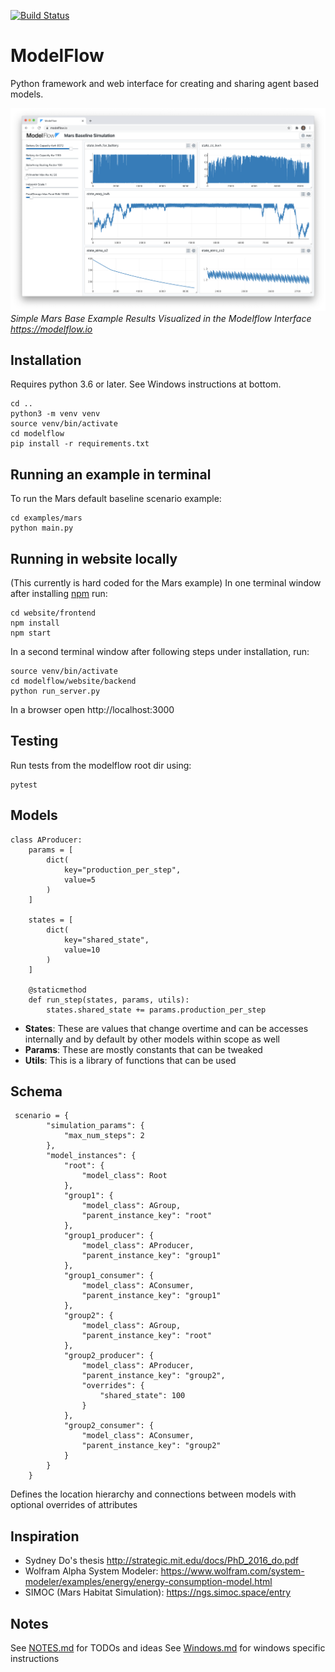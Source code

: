 [![Build Status](https://travis-ci.org/ModelFlow/modelflow.svg?branch=master)](https://travis-ci.org/ModelFlow/modelflow)

# ModelFlow
Python framework and web interface for creating and sharing agent based models.

![](screenshots/modelflow_2020_09_20.png)
*Simple Mars Base Example Results Visualized in the Modelflow Interface https://modelflow.io*

## Installation
Requires python 3.6 or later. See Windows instructions at bottom.
```
cd ..
python3 -m venv venv
source venv/bin/activate
cd modelflow
pip install -r requirements.txt
```

## Running an example in terminal
To run the Mars default baseline scenario example:
```
cd examples/mars
python main.py
```

## Running in website locally
(This currently is hard coded for the Mars example) In one terminal window after installing [npm](https://nodejs.org/en/) run:
```
cd website/frontend
npm install
npm start
```
In a second terminal window after following steps under installation, run:
```
source venv/bin/activate
cd modelflow/website/backend
python run_server.py
```
In a browser open http://localhost:3000

## Testing
Run tests from the modelflow root dir using:
```
pytest
```

## Models

```
class AProducer:
    params = [
        dict(
            key="production_per_step",
            value=5
        )
    ]

    states = [
        dict(
            key="shared_state",
            value=10
        )
    ]

    @staticmethod
    def run_step(states, params, utils):
        states.shared_state += params.production_per_step

```

- **States**: These are values that change overtime and can be accesses internally and by default by other models within scope as well
- **Params**: These are mostly constants that can be tweaked
- **Utils**: This is a library of functions that can be used


## Schema

```
 scenario = {
        "simulation_params": {
            "max_num_steps": 2
        },
        "model_instances": {
            "root": {
                "model_class": Root
            },
            "group1": {
                "model_class": AGroup,
                "parent_instance_key": "root"
            },
            "group1_producer": {
                "model_class": AProducer,
                "parent_instance_key": "group1"
            },
            "group1_consumer": {
                "model_class": AConsumer,
                "parent_instance_key": "group1"
            },
            "group2": {
                "model_class": AGroup,
                "parent_instance_key": "root"
            },
            "group2_producer": {
                "model_class": AProducer,
                "parent_instance_key": "group2",
                "overrides": {
                    "shared_state": 100
                }
            },
            "group2_consumer": {
                "model_class": AConsumer,
                "parent_instance_key": "group2"
            }
        }
    }
```
Defines the location hierarchy and connections between models with optional overrides of attributes

## Inspiration

- Sydney Do's thesis http://strategic.mit.edu/docs/PhD_2016_do.pdf
- Wolfram Alpha System Modeler: https://www.wolfram.com/system-modeler/examples/energy/energy-consumption-model.html
- SIMOC (Mars Habitat Simulation): https://ngs.simoc.space/entry

## Notes
See [NOTES.md](NOTES.md) for TODOs and ideas
See [Windows.md](Windows.md) for windows specific instructions

